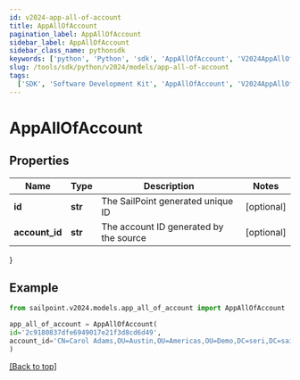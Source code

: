 ```yaml
---
id: v2024-app-all-of-account
title: AppAllOfAccount
pagination_label: AppAllOfAccount
sidebar_label: AppAllOfAccount
sidebar_class_name: pythonsdk
keywords: ['python', 'Python', 'sdk', 'AppAllOfAccount', 'V2024AppAllOfAccount']
slug: /tools/sdk/python/v2024/models/app-all-of-account
tags:
  ['SDK', 'Software Development Kit', 'AppAllOfAccount', 'V2024AppAllOfAccount']
---
```


# AppAllOfAccount

## Properties

| Name | Type | Description | Notes |
| --- | --- | --- | --- |
| **id** | **str** | The SailPoint generated unique ID | [optional] |
| **account_id** | **str** | The account ID generated by the source | [optional] |

}

## Example

```python
from sailpoint.v2024.models.app_all_of_account import AppAllOfAccount

app_all_of_account = AppAllOfAccount(
id='2c9180837dfe6949017e21f3d8cd6d49',
account_id='CN=Carol Adams,OU=Austin,OU=Americas,OU=Demo,DC=seri,DC=sailpointdemo,DC=com'
)

```

[[Back to top]](#)

